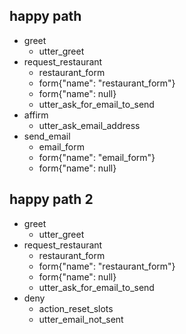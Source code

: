 ## happy path
* greet
    - utter_greet
* request_restaurant
    - restaurant_form
    - form{"name": "restaurant_form"}
    - form{"name": null}
    - utter_ask_for_email_to_send
* affirm
    - utter_ask_email_address
* send_email
    - email_form
    - form{"name": "email_form"}
    - form{"name": null}

## happy path 2
* greet
    - utter_greet
* request_restaurant
    - restaurant_form
    - form{"name": "restaurant_form"}
    - form{"name": null}
    - utter_ask_for_email_to_send
* deny
    - action_reset_slots
    - utter_email_not_sent

